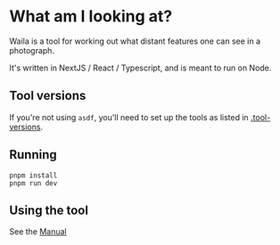 # What am I looking at?

Waila is a tool for working out what distant features one can see in a photograph.

It's written in NextJS / React / Typescript, and is meant to run on Node.

## Tool versions

If you're not using `asdf`, you'll need to set up the tools as listed in [.tool-versions](./.tool-versions).

## Running

```shell
pnpm install
pnpm run dev
```

## Using the tool

See the [Manual](./docs/Manual.md)
